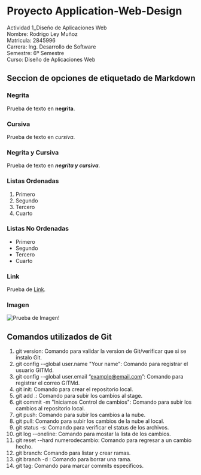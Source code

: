 # Proyecto Application-Web-Design
Actividad 1_Diseño de Aplicaciones Web<br>
Nombre: Rodrigo Ley Muñoz<br>
Matricula: 2845996<br>
Carrera: Ing. Desarrollo de Software<br>
Semestre: 6º Semestre<br>
Curso: Diseño de Aplicaciones Web<br>

## Seccion de opciones de etiquetado de Markdown
### Negrita
Prueba de texto en **negrita**.

### Cursiva
Prueba de texto en *cursiva*.

### Negrita y Cursiva
Prueba de texto en ***negrita y cursiva***.

### Listas Ordenadas
1. Primero
2. Segundo
3. Tercero
4. Cuarto

### Listas No Ordenadas
- Primero
- Segundo
- Tercero
- Cuarto

### Link
Prueba de [Link](https://github.com/rodrigoLey/Application-Web-Design.git).

### Imagen
![Prueba de Imagen!](https://i.kym-cdn.com/entries/icons/facebook/000/036/651/EvDdzy7UcAU0trd.jpg "Prueba de Imagen")

## Comandos utilizados de Git
1. git version: Comando para validar la version de Git/verificar que si se instalo Git.
2. git config --global user.name "Your name": Comando para registrar el usuario GITMd.
3. git config --global user.email “example@email.com”: Comando para registrar el correo GITMd.
4. git init: Comando para crear el repositorio local.
5. git add .: Comando para subir los cambios al stage.
6. git commit -m "Iniciamos Control de cambios": Comando para subir los cambios al repositorio local.
7. git push: Comando para subir los cambios a la nube.
8. git pull: Comando para subir los cambios de la nube al local.
9. git status -s: Comando para verificar el status de los archivos.
10. git log --oneline: Comando para mostar la lista de los cambios.
11. git reset --hard numerodecambio: Comando para regresar a un cambio hecho.
12. git branch: Comando para listar y crear ramas.
13. git branch -d <nombredelarama>: Comando para borrar una rama.
14. git tag: Comando para marcar commits especificos.